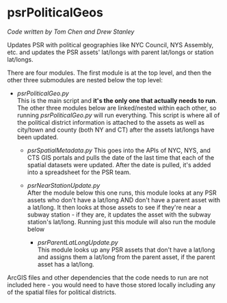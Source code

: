 # psrPoliticalGeos

*Code written by Tom Chen and Drew Stanley*
 
 Updates PSR with political geographies like NYC Council, NYS Assembly, etc. and updates the PSR assets' lat/longs with parent lat/longs or station lat/longs. 

There are four modules. The first module is at the top level, and then the other three submodules are nested below the top level: 
* *psrPoliticalGeo.py*  
   This is the main script and **it's the only one that actually needs to run**. The other three modules below are linked/nested within each other, so running *psrPoliticalGeo.py* will run everything. This script is where all of the political district information is attached to the assets as well as city/town and county (both NY and CT) after the assets lat/longs have been updated.

   * *psrSpatialMetadata.py*
      This goes into the APIs of NYC, NYS, and CTS GIS portals and pulls the date of the last time that each of the spatial datasets were updated. After the date is pulled, it's added into a spreadsheet for the PSR team.

   * *psrNearStationUpdate.py*  
      After the module below this one runs, this module looks at any PSR assets who don't have a lat/long AND don't have a parent asset with a lat/long. It then looks at those assets to see if they're near a subway station - if they are, it updates the asset with the subway station's lat/long. Running just this module will also run the module below

      * *psrParentLatLongUpdate.py*  
         This module looks up any PSR assets that don't have a lat/long and assigns them a lat/long from the parent asset, if the parent asset has a lat/long.

ArcGIS files and other dependencies that the code needs to run are not included here - you would need to have those stored locally including any of the spatial files for political districts.
